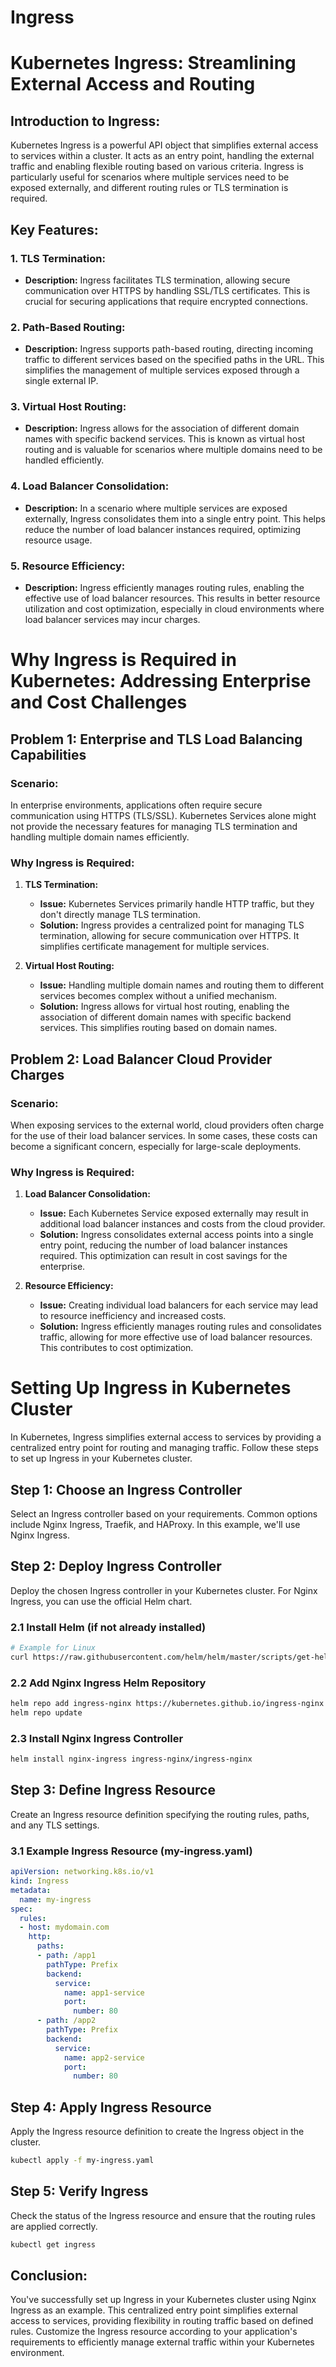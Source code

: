 # Ingress
# Kubernetes Ingress: Streamlining External Access and Routing

## Introduction to Ingress:

Kubernetes Ingress is a powerful API object that simplifies external access to services within a cluster. It acts as an entry point, handling the external traffic and enabling flexible routing based on various criteria. Ingress is particularly useful for scenarios where multiple services need to be exposed externally, and different routing rules or TLS termination is required.

## Key Features:

### 1. **TLS Termination:**
   - **Description:** Ingress facilitates TLS termination, allowing secure communication over HTTPS by handling SSL/TLS certificates. This is crucial for securing applications that require encrypted connections.

### 2. **Path-Based Routing:**
   - **Description:** Ingress supports path-based routing, directing incoming traffic to different services based on the specified paths in the URL. This simplifies the management of multiple services exposed through a single external IP.

### 3. **Virtual Host Routing:**
   - **Description:** Ingress allows for the association of different domain names with specific backend services. This is known as virtual host routing and is valuable for scenarios where multiple domains need to be handled efficiently.

### 4. **Load Balancer Consolidation:**
   - **Description:** In a scenario where multiple services are exposed externally, Ingress consolidates them into a single entry point. This helps reduce the number of load balancer instances required, optimizing resource usage.

### 5. **Resource Efficiency:**
   - **Description:** Ingress efficiently manages routing rules, enabling the effective use of load balancer resources. This results in better resource utilization and cost optimization, especially in cloud environments where load balancer services may incur charges.

# Why Ingress is Required in Kubernetes: Addressing Enterprise and Cost Challenges
## Problem 1: Enterprise and TLS Load Balancing Capabilities

### Scenario:
In enterprise environments, applications often require secure communication using HTTPS (TLS/SSL). Kubernetes Services alone might not provide the necessary features for managing TLS termination and handling multiple domain names efficiently.

### Why Ingress is Required:

1. **TLS Termination:**
   - **Issue:** Kubernetes Services primarily handle HTTP traffic, but they don't directly manage TLS termination.
   - **Solution:** Ingress provides a centralized point for managing TLS termination, allowing for secure communication over HTTPS. It simplifies certificate management for multiple services.

2. **Virtual Host Routing:**
   - **Issue:** Handling multiple domain names and routing them to different services becomes complex without a unified mechanism.
   - **Solution:** Ingress allows for virtual host routing, enabling the association of different domain names with specific backend services. This simplifies routing based on domain names.

## Problem 2: Load Balancer Cloud Provider Charges

### Scenario:
When exposing services to the external world, cloud providers often charge for the use of their load balancer services. In some cases, these costs can become a significant concern, especially for large-scale deployments.

### Why Ingress is Required:

1. **Load Balancer Consolidation:**
   - **Issue:** Each Kubernetes Service exposed externally may result in additional load balancer instances and costs from the cloud provider.
   - **Solution:** Ingress consolidates external access points into a single entry point, reducing the number of load balancer instances required. This optimization can result in cost savings for the enterprise.

2. **Resource Efficiency:**
   - **Issue:** Creating individual load balancers for each service may lead to resource inefficiency and increased costs.
   - **Solution:** Ingress efficiently manages routing rules and consolidates traffic, allowing for more effective use of load balancer resources. This contributes to cost optimization.

# Setting Up Ingress in Kubernetes Cluster

In Kubernetes, Ingress simplifies external access to services by providing a centralized entry point for routing and managing traffic. Follow these steps to set up Ingress in your Kubernetes cluster.

## Step 1: Choose an Ingress Controller

Select an Ingress controller based on your requirements. Common options include Nginx Ingress, Traefik, and HAProxy. In this example, we'll use Nginx Ingress.

## Step 2: Deploy Ingress Controller

Deploy the chosen Ingress controller in your Kubernetes cluster. For Nginx Ingress, you can use the official Helm chart.

### 2.1 Install Helm (if not already installed)
```bash
# Example for Linux
curl https://raw.githubusercontent.com/helm/helm/master/scripts/get-helm-3 | bash
```

### 2.2 Add Nginx Ingress Helm Repository
```bash
helm repo add ingress-nginx https://kubernetes.github.io/ingress-nginx
helm repo update
```

### 2.3 Install Nginx Ingress Controller
```bash
helm install nginx-ingress ingress-nginx/ingress-nginx
```

## Step 3: Define Ingress Resource

Create an Ingress resource definition specifying the routing rules, paths, and any TLS settings.

### 3.1 Example Ingress Resource (my-ingress.yaml)
```yaml
apiVersion: networking.k8s.io/v1
kind: Ingress
metadata:
  name: my-ingress
spec:
  rules:
  - host: mydomain.com
    http:
      paths:
      - path: /app1
        pathType: Prefix
        backend:
          service:
            name: app1-service
            port:
              number: 80
      - path: /app2
        pathType: Prefix
        backend:
          service:
            name: app2-service
            port:
              number: 80
```

## Step 4: Apply Ingress Resource

Apply the Ingress resource definition to create the Ingress object in the cluster.

```bash
kubectl apply -f my-ingress.yaml
```

## Step 5: Verify Ingress

Check the status of the Ingress resource and ensure that the routing rules are applied correctly.

```bash
kubectl get ingress
```

## Conclusion:

You've successfully set up Ingress in your Kubernetes cluster using Nginx Ingress as an example. This centralized entry point simplifies external access to services, providing flexibility in routing traffic based on defined rules. Customize the Ingress resource according to your application's requirements to efficiently manage external traffic within your Kubernetes environment.
